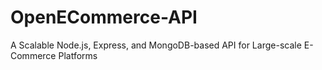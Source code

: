 # OpenECommerce-API
A Scalable Node.js, Express, and MongoDB-based API for Large-scale E-Commerce Platforms
